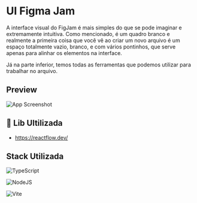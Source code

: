 
# UI Figma Jam

A interface visual do FigJam é mais simples do que se pode imaginar e extremamente intuitiva. Como mencionado, é um quadro branco e realmente a primeira coisa que você vê ao criar um novo arquivo é um espaço totalmente vazio, branco, e com vários pontinhos, que serve apenas para alinhar os elementos na interface.

Já na parte inferior, temos todas as ferramentas que podemos utilizar para trabalhar no arquivo.

## Preview
![App Screenshot](https://help.figma.com/hc/article_attachments/4764432432919/GIF_4_GRAB_2x.gif)



## 🔗  Lib Ultilizada
-  https://reactflow.dev/

## Stack Utilizada
  ![TypeScript](https://img.shields.io/badge/typescript-%23007ACC.svg?style=for-the-badge&logo=typescript&logoColor=white)

![NodeJS](https://img.shields.io/badge/node.js-6DA55F?style=for-the-badge&logo=node.js&logoColor=white)

![Vite](https://img.shields.io/badge/vite-%23646CFF.svg?style=for-the-badge&logo=vite&logoColor=white)




